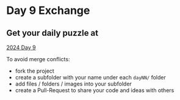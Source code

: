 # Day 9 Exchange

## Get your daily puzzle at

[2024 Day 9](https://adventofcode.com/2024/day/9)

To avoid merge conflicts:

* fork the project
* create a subfolder with your name under each `dayNN/` folder
* add files / folders / images into your subfolder
* create a Pull-Request to share your code and ideas with others

